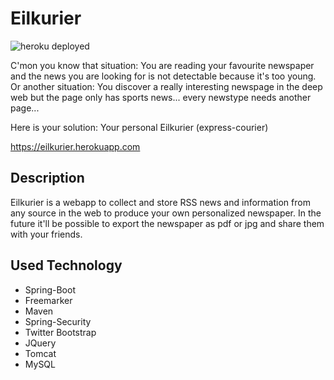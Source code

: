 # Eilkurier
![heroku deployed](https://heroku-badge.herokuapp.com/?app=eilkurier)

C'mon you know that situation: 
You are reading your favourite newspaper and the news you are looking for is not detectable because it's too young.
Or another situation: 
You discover a really interesting newspage in the deep web but the page only has sports news... every newstype needs another page...

Here is your solution: Your personal Eilkurier (express-courier)

https://eilkurier.herokuapp.com

## Description
Eilkurier is a webapp to collect and store RSS news and information from any source in the web to produce your own personalized newspaper.
In the future it'll be possible to export the newspaper as pdf or jpg and share them with your friends.

## Used Technology
* Spring-Boot
* Freemarker
* Maven
* Spring-Security
* Twitter Bootstrap
* JQuery
* Tomcat
* MySQL
